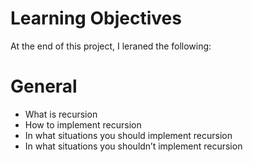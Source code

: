 # Learning Objectives
At the end of this project, I leraned the following:

# General
- What is recursion
- How to implement recursion
- In what situations you should implement recursion
- In what situations you shouldn’t implement recursion
